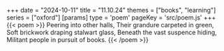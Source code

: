 +++
date = "2024-10-11"
title = "11.10.24"
themes = ["books", "learning"]
series = ["oxford"]
[params]
  type = 'poem'
  pageKey = 'src/poem.js'
+++
{{< poem >}}
Peering into other halls,
Their grandure carpeted in green,
Soft brickwork draping stalwart glass,
Beneath the vast suspence hiding,
Militant people in pursuit of books.
{{< /poem >}}